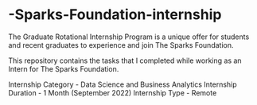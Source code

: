 # -Sparks-Foundation-internship
The Graduate Rotational Internship Program is a unique offer for students and recent graduates to experience and join The Sparks Foundation.

This repository contains the tasks that I completed while working as an Intern for The Sparks Foundation.

Internship Category - Data Science and Business Analytics
Internship Duration - 1 Month (September 2022)
Internship Type - Remote
